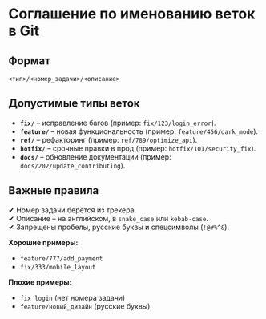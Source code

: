 # Соглашение по именованию веток в Git

## **Формат**
`<тип>/<номер_задачи>/<описание>`

## **Допустимые типы веток**
- **`fix/`** – исправление багов (пример: `fix/123/login_error`).
- **`feature/`** – новая функциональность (пример: `feature/456/dark_mode`).
- **`ref/`** – рефакторинг (пример: `ref/789/optimize_api`).
- **`hotfix/`** – срочные правки в прод (пример: `hotfix/101/security_fix`).
- **`docs/`** – обновление документации (пример: `docs/202/update_contributing`).

## **Важные правила**
✔ Номер задачи берётся из трекера.  
✔ Описание – на английском, в `snake_case` или `kebab-case`.  
✔ Запрещены пробелы, русские буквы и спецсимволы (`!@#%^&`).

**Хорошие примеры:**
- `feature/777/add_payment`
- `fix/333/mobile_layout`

**Плохие примеры:**
- `fix login` (нет номера задачи)
- `feature/новый_дизайн` (русские буквы)  
